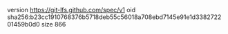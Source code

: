 version https://git-lfs.github.com/spec/v1
oid sha256:b23cc1910768376b5718deb55c56018a708ebd7145e91e1d338272201459b0d0
size 866
